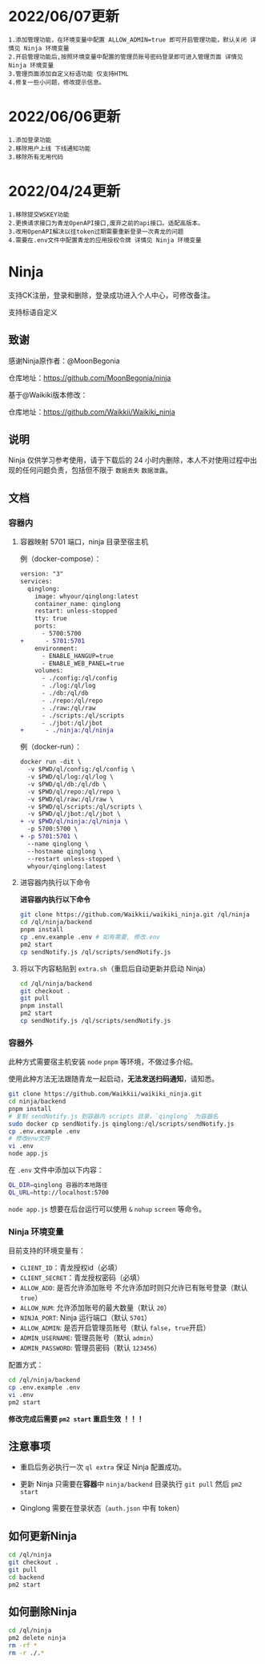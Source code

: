 # 2022/06/07更新

    1.添加管理功能，在环境变量中配置 ALLOW_ADMIN=true 即可开启管理功能，默认关闭 详情见 Ninja 环境变量
    2.开启管理功能后,按照环境变量中配置的管理员账号密码登录即可进入管理页面 详情见 Ninja 环境变量
    3.管理页面添加自定义标语功能 仅支持HTML
    4.修复一些小问题，修改提示信息。

# 2022/06/06更新

    1.添加登录功能
    2.移除用户上线 下线通知功能
    3.移除所有无用代码

# 2022/04/24更新

    1.移除提交WSKEY功能
    2.更换请求接口为青龙OpenAPI接口,废弃之前的api接口。适配高版本。
    3.改用OpenAPI解决以往token过期需要重新登录一次青龙的问题
    4.需要在.env文件中配置青龙的应用授权令牌 详情见 Ninja 环境变量

# Ninja

支持CK注册，登录和删除，登录成功进入个人中心，可修改备注。

支持标语自定义

## 致谢

感谢Ninja原作者：@MoonBegonia

仓库地址：https://github.com/MoonBegonia/ninja

基于@Waikiki版本修改：

仓库地址：https://github.com/Waikkii/Waikiki_ninja

## 说明

Ninja 仅供学习参考使用，请于下载后的 24 小时内删除，本人不对使用过程中出现的任何问题负责，包括但不限于 `数据丢失` `数据泄露`。


## 文档

### 容器内

1. 容器映射 5701 端口，ninja 目录至宿主机

   例（docker-compose）：

   ```diff
   version: "3"
   services:
     qinglong:
       image: whyour/qinglong:latest
       container_name: qinglong
       restart: unless-stopped
       tty: true
       ports:
         - 5700:5700
   +      - 5701:5701
       environment:
         - ENABLE_HANGUP=true
         - ENABLE_WEB_PANEL=true
       volumes:
         - ./config:/ql/config
         - ./log:/ql/log
         - ./db:/ql/db
         - ./repo:/ql/repo
         - ./raw:/ql/raw
         - ./scripts:/ql/scripts
         - ./jbot:/ql/jbot
   +      - ./ninja:/ql/ninja
   ```

   例（docker-run）：

   ```diff
   docker run -dit \
     -v $PWD/ql/config:/ql/config \
     -v $PWD/ql/log:/ql/log \
     -v $PWD/ql/db:/ql/db \
     -v $PWD/ql/repo:/ql/repo \
     -v $PWD/ql/raw:/ql/raw \
     -v $PWD/ql/scripts:/ql/scripts \
     -v $PWD/ql/jbot:/ql/jbot \
   + -v $PWD/ql/ninja:/ql/ninja \
     -p 5700:5700 \
   + -p 5701:5701 \
     --name qinglong \
     --hostname qinglong \
     --restart unless-stopped \
     whyour/qinglong:latest
   ```

2. 进容器内执行以下命令

   **进容器内执行以下命令**

   ```bash
   git clone https://github.com/Waikkii/waikiki_ninja.git /ql/ninja
   cd /ql/ninja/backend
   pnpm install
   cp .env.example .env # 如有需要, 修改.env
   pm2 start
   cp sendNotify.js /ql/scripts/sendNotify.js
   ```

3. 将以下内容粘贴到 `extra.sh`（重启后自动更新并启动 Ninja）

   ```bash
   cd /ql/ninja/backend
   git checkout .
   git pull
   pnpm install
   pm2 start
   cp sendNotify.js /ql/scripts/sendNotify.js
   ```

### 容器外

此种方式需要宿主机安装 `node` `pnpm` 等环境，不做过多介绍。

使用此种方法无法跟随青龙一起启动，**无法发送扫码通知**，请知悉。

```bash
git clone https://github.com/Waikkii/waikiki_ninja.git
cd ninja/backend
pnpm install
# 复制 sendNotify.js 到容器内 scripts 目录，`qinglong` 为容器名
sudo docker cp sendNotify.js qinglong:/ql/scripts/sendNotify.js
cp .env.example .env
# 修改env文件
vi .env
node app.js
```

在 `.env` 文件中添加以下内容：

```bash
QL_DIR=qinglong 容器的本地路径
QL_URL=http://localhost:5700
```

`node app.js` 想要在后台运行可以使用 `&` `nohup` `screen` 等命令。

### Ninja 环境变量

目前支持的环境变量有：

- `CLIENT_ID`：青龙授权id（必填）
- `CLIENT_SECRET`：青龙授权密码（必填）
- `ALLOW_ADD`: 是否允许添加账号 不允许添加时则只允许已有账号登录（默认 `true`）
- `ALLOW_NUM`: 允许添加账号的最大数量（默认 `20`）
- `NINJA_PORT`: Ninja 运行端口（默认 `5701`）
- `ALLOW_ADMIN`: 是否开启管理员账号（默认 `false`，`true`开启）
- `ADMIN_USERNAME`: 管理员账号（默认 `admin`） 
- `ADMIN_PASSWORD`: 管理员密码（默认 `123456`）

配置方式：

```bash
cd /ql/ninja/backend
cp .env.example .env
vi .env
pm2 start
```

**修改完成后需要 `pm2 start` 重启生效 ！！！**


## 注意事项

- 重启后务必执行一次 `ql extra` 保证 Ninja 配置成功。

- 更新 Ninja 只需要在**容器**中 `ninja/backend` 目录执行 `git pull` 然后 `pm2 start`

- Qinglong 需要在登录状态（`auth.json` 中有 token）

## 如何更新Ninja

```bash
cd /ql/ninja
git checkout .
git pull
cd backend
pm2 start
```

## 如何删除Ninja

```bash
cd /ql/ninja
pm2 delete ninja
rm -rf *
rm -r ./.*
```
